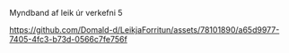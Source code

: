 Myndband af leik úr verkefni 5



https://github.com/Domald-d/LeikjaForritun/assets/78101890/a65d9977-7405-4fc3-b73d-0566c7fe756f


